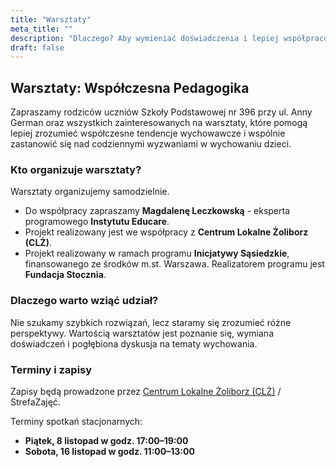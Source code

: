 ```yaml
---
title: "Warsztaty"
meta_title: ""
description: "Dlaczego? Aby wymieniać doświadczenia i lepiej współpracować jako zespół."
draft: false
---
```


## Warsztaty: Współczesna Pedagogika 

Zapraszamy rodziców uczniów Szkoły Podstawowej nr 396 przy ul. Anny German oraz wszystkich zainteresowanych na warsztaty, które pomogą lepiej zrozumieć współczesne tendencje wychowawcze i wspólnie zastanowić się nad codziennymi wyzwaniami w wychowaniu dzieci.

### Kto organizuje warsztaty?
Warsztaty organizujemy samodzielnie.
* Do współpracy zapraszamy **Magdalenę Leczkowską** - eksperta programowego **Instytutu Educare**.   
* Projekt realizowany jest we współpracy z **Centrum Lokalne Żoliborz (CLŻ)**.
* Projekt realizowany w ramach programu **Inicjatywy Sąsiedzkie**, finansowanego ze środków m.st. Warszawa. Realizatorem programu jest **Fundacja Stocznia**.

### Dlaczego warto wziąć udział?
Nie szukamy szybkich rozwiązań, lecz staramy się zrozumieć różne perspektywy. Wartością warsztatów jest poznanie się, wymiana doświadczeń i pogłębiona dyskusja na tematy wychowania.

### Terminy i zapisy
Zapisy będą prowadzone przez [Centrum Lokalne Żoliborz (CLŻ)](https://www.facebook.com/CLZoliborz/) / StrefaZajęć.

Terminy spotkań stacjonarnych:

*  **Piątek, 8 listopad w godz. 17:00–19:00**
*  **Sobota, 16 listopad w godz. 11:00–13:00**
